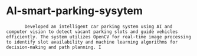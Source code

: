 # AI-smart-parking-sysytem
           Developed an intelligent car parking system using AI and computer vision to detect vacant parking slots and guide vehicles efficiently. The system utilizes OpenCV for real-time image processing to identify slot availability and machine learning algorithms for decision-making and path planning. I
